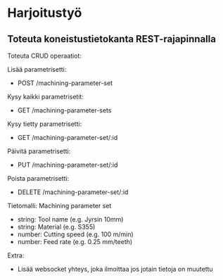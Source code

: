 # Harjoitustyö
  
## Toteuta koneistustietokanta REST-rajapinnalla
  
Toteuta CRUD operaatiot:
  
Lisää parametrisetti:
- POST /machining-parameter-set
  
Kysy kaikki parametrisetit:
- GET /machining-parameter-sets
  
Kysy tietty parametrisetti:
- GET /machining-parameter-set/:id
  
Päivitä parametrisetti:
- PUT /machining-parameter-set/:id
  
Poista parametrisetti:
- DELETE /machining-parameter-set/:id
  
Tietomalli:
Machining parameter set
-	string: Tool name  (e.g. Jyrsin 10mm)
-	string: Material (e.g. S355)
-	number: Cutting speed (e.g. 100 m/min)
-	number: Feed rate (e.g. 0.25 mm/teeth)
  
Extra:
- Lisää websocket yhteys, joka ilmoittaa jos jotain tietoja on muutettu